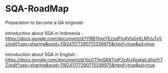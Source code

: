 # SQA-RoadMap
Preparation to become a QA engineer
<br>
<br>
Introduction about SQA in Indonesia : https://docs.google.com/document/d/1YRB11recYEzsdFlv4VlsGrKLRPJuTy5z/edit?usp=sharing&ouid=118241177290713336975&rtpof=true&sd=true
<br>
<br>
Introduction about SQA in English : https://docs.google.com/document/d/1jjc0T7mQB8TjgP3zAU4pstgiLdhgYr7Z/edit?usp=sharing&ouid=118241177290713336975&rtpof=true&sd=true
